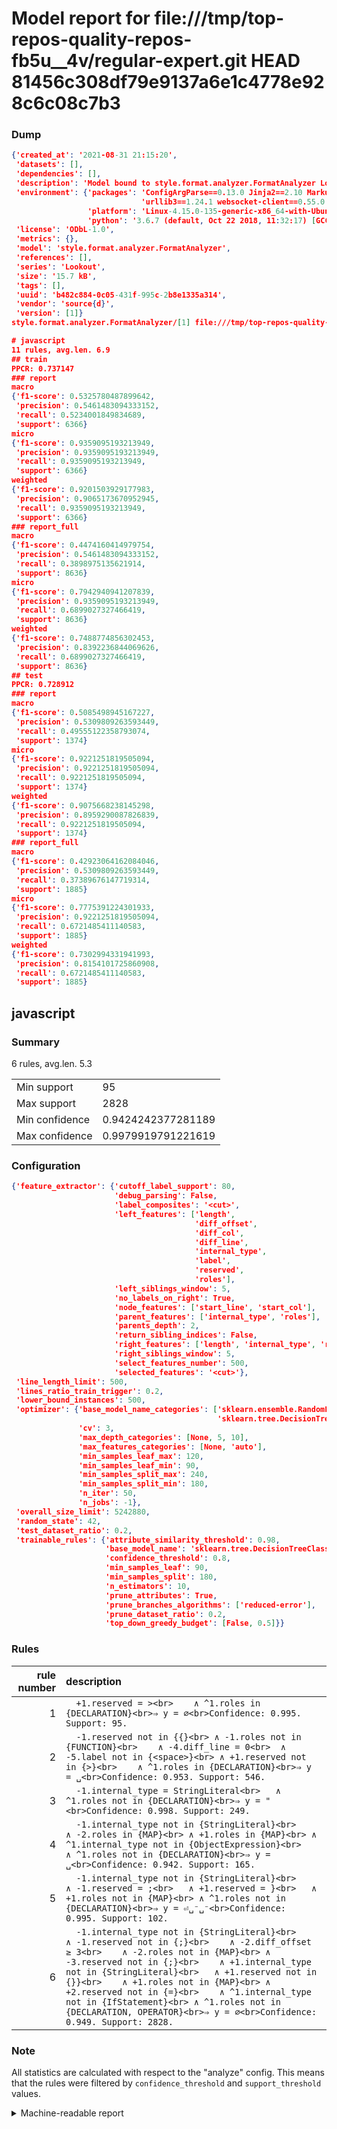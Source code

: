 # Model report for file:///tmp/top-repos-quality-repos-fb5u__4v/regular-expert.git HEAD 81456c308df79e9137a6e1c4778e928c6c08c7b3

### Dump

```json
{'created_at': '2021-08-31 21:15:20',
 'datasets': [],
 'dependencies': [],
 'description': 'Model bound to style.format.analyzer.FormatAnalyzer Lookout analyzer.',
 'environment': {'packages': 'ConfigArgParse==0.13.0 Jinja2==2.10 MarkupSafe==1.1.1 PyStemmer==1.3.0 PyYAML==5.1 Pympler==0.5 SQLAlchemy==1.2.10 SQLAlchemy-Utils==0.33.3 asdf==2.3.2 bblfsh==2.12.7 boto==2.49.0 boto3==1.9.130 botocore==1.12.130 cachetools==2.0.1 certifi==2019.3.9 chardet==3.0.4 clint==0.5.1 docker==3.7.0 docker-pycreds==0.4.0 dulwich==0.19.11 grpcio==1.19.0 grpcio-tools==1.19.0 humanfriendly==4.16.1 humanize==0.5.1 idna==2.8 jmespath==0.9.4 jsonschema==2.6.0 lookout-sdk==0.4.1 lookout-sdk-ml==0.19.0 lookout-style==0.2.0 lz4==2.1.6 modelforge==0.12.1 numpy==1.16.2 packaging==19.0 pandas==0.22.0 pip==19.0.3 protobuf==3.7.0 psycopg2-binary==2.7.5 pygtrie==2.3 pyparsing==2.3.1 python-dateutil==2.8.0 python-igraph==0.7.1.post6 pytz==2019.1 requests==2.21.0 requirements-parser==0.2.0 scikit-learn==0.20.1 scikit-optimize==0.5.2 scipy==1.2.1 semantic-version==2.6.0 setuptools==40.8.0 six==1.12.0 smart-open==1.8.1 sourced-ml==0.8.2 spdx==2.5.0 stringcase==1.2.0 tabulate==0.8.2 tqdm==4.31.1 '
                             'urllib3==1.24.1 websocket-client==0.55.0 xxhash==1.3.0',
                 'platform': 'Linux-4.15.0-135-generic-x86_64-with-Ubuntu-18.04-bionic',
                 'python': '3.6.7 (default, Oct 22 2018, 11:32:17) [GCC 8.2.0]'},
 'license': 'ODbL-1.0',
 'metrics': {},
 'model': 'style.format.analyzer.FormatAnalyzer',
 'references': [],
 'series': 'Lookout',
 'size': '15.7 kB',
 'tags': [],
 'uuid': 'b482c884-0c05-431f-995c-2b8e1335a314',
 'vendor': 'source{d}',
 'version': [1]}
style.format.analyzer.FormatAnalyzer/[1] file:///tmp/top-repos-quality-repos-fb5u__4v/regular-expert.git 81456c308df79e9137a6e1c4778e928c6c08c7b3

# javascript
11 rules, avg.len. 6.9
## train
PPCR: 0.737147
### report
macro
{'f1-score': 0.5325780487899642,
 'precision': 0.5461483094333152,
 'recall': 0.5234001849834689,
 'support': 6366}
micro
{'f1-score': 0.9359095193213949,
 'precision': 0.9359095193213949,
 'recall': 0.9359095193213949,
 'support': 6366}
weighted
{'f1-score': 0.9201503929177983,
 'precision': 0.9065173670952945,
 'recall': 0.9359095193213949,
 'support': 6366}
### report_full
macro
{'f1-score': 0.4474160414979754,
 'precision': 0.5461483094333152,
 'recall': 0.3898975135621914,
 'support': 8636}
micro
{'f1-score': 0.7942940941207839,
 'precision': 0.9359095193213949,
 'recall': 0.6899027327466419,
 'support': 8636}
weighted
{'f1-score': 0.7488774856302453,
 'precision': 0.8392236844069626,
 'recall': 0.6899027327466419,
 'support': 8636}
## test
PPCR: 0.728912
### report
macro
{'f1-score': 0.5085498945167227,
 'precision': 0.5309809263593449,
 'recall': 0.49555122358793074,
 'support': 1374}
micro
{'f1-score': 0.9221251819505094,
 'precision': 0.9221251819505094,
 'recall': 0.9221251819505094,
 'support': 1374}
weighted
{'f1-score': 0.9075668238145298,
 'precision': 0.8959290087826839,
 'recall': 0.9221251819505094,
 'support': 1374}
### report_full
macro
{'f1-score': 0.42923064162084046,
 'precision': 0.5309809263593449,
 'recall': 0.37389676147719314,
 'support': 1885}
micro
{'f1-score': 0.7775391224301933,
 'precision': 0.9221251819505094,
 'recall': 0.6721485411140583,
 'support': 1885}
weighted
{'f1-score': 0.7302994331941993,
 'precision': 0.8154101725860908,
 'recall': 0.6721485411140583,
 'support': 1885}
```

## javascript
### Summary
6 rules, avg.len. 5.3

| | |
|-|-|
|Min support|95|
|Max support|2828|
|Min confidence|0.9424242377281189|
|Max confidence|0.9979919791221619|

### Configuration

```json
{'feature_extractor': {'cutoff_label_support': 80,
                       'debug_parsing': False,
                       'label_composites': '<cut>',
                       'left_features': ['length',
                                         'diff_offset',
                                         'diff_col',
                                         'diff_line',
                                         'internal_type',
                                         'label',
                                         'reserved',
                                         'roles'],
                       'left_siblings_window': 5,
                       'no_labels_on_right': True,
                       'node_features': ['start_line', 'start_col'],
                       'parent_features': ['internal_type', 'roles'],
                       'parents_depth': 2,
                       'return_sibling_indices': False,
                       'right_features': ['length', 'internal_type', 'reserved', 'roles'],
                       'right_siblings_window': 5,
                       'select_features_number': 500,
                       'selected_features': '<cut>'},
 'line_length_limit': 500,
 'lines_ratio_train_trigger': 0.2,
 'lower_bound_instances': 500,
 'optimizer': {'base_model_name_categories': ['sklearn.ensemble.RandomForestClassifier',
                                              'sklearn.tree.DecisionTreeClassifier'],
               'cv': 3,
               'max_depth_categories': [None, 5, 10],
               'max_features_categories': [None, 'auto'],
               'min_samples_leaf_max': 120,
               'min_samples_leaf_min': 90,
               'min_samples_split_max': 240,
               'min_samples_split_min': 180,
               'n_iter': 50,
               'n_jobs': -1},
 'overall_size_limit': 5242880,
 'random_state': 42,
 'test_dataset_ratio': 0.2,
 'trainable_rules': {'attribute_similarity_threshold': 0.98,
                     'base_model_name': 'sklearn.tree.DecisionTreeClassifier',
                     'confidence_threshold': 0.8,
                     'min_samples_leaf': 90,
                     'min_samples_split': 180,
                     'n_estimators': 10,
                     'prune_attributes': True,
                     'prune_branches_algorithms': ['reduced-error'],
                     'prune_dataset_ratio': 0.2,
                     'top_down_greedy_budget': [False, 0.5]}}
```

### Rules

| rule number | description |
|----:|:-----|
| 1 | `  +1.reserved = ><br>	∧ ^1.roles in {DECLARATION}<br>⇒ y = ∅<br>Confidence: 0.995. Support: 95.` |
| 2 | `  -1.reserved not in {{}<br>	∧ -1.roles not in {FUNCTION}<br>	∧ -4.diff_line = 0<br>	∧ -5.label not in {<space>}<br>	∧ +1.reserved not in {>}<br>	∧ ^1.roles in {DECLARATION}<br>⇒ y = ␣<br>Confidence: 0.953. Support: 546.` |
| 3 | `  -1.internal_type = StringLiteral<br>	∧ ^1.roles not in {DECLARATION}<br>⇒ y = "<br>Confidence: 0.998. Support: 249.` |
| 4 | `  -1.internal_type not in {StringLiteral}<br>	∧ -2.roles in {MAP}<br>	∧ +1.roles in {MAP}<br>	∧ ^1.internal_type not in {ObjectExpression}<br>	∧ ^1.roles not in {DECLARATION}<br>⇒ y = ␣<br>Confidence: 0.942. Support: 165.` |
| 5 | `  -1.internal_type not in {StringLiteral}<br>	∧ -1.reserved = ;<br>	∧ +1.reserved = }<br>	∧ +1.roles not in {MAP}<br>	∧ ^1.roles not in {DECLARATION}<br>⇒ y = ⏎␣⁻␣⁻<br>Confidence: 0.995. Support: 102.` |
| 6 | `  -1.internal_type not in {StringLiteral}<br>	∧ -1.reserved not in {;}<br>	∧ -2.diff_offset ≥ 3<br>	∧ -2.roles not in {MAP}<br>	∧ -3.reserved not in {;}<br>	∧ +1.internal_type not in {StringLiteral}<br>	∧ +1.reserved not in {}}<br>	∧ +1.roles not in {MAP}<br>	∧ +2.reserved not in {=}<br>	∧ ^1.internal_type not in {IfStatement}<br>	∧ ^1.roles not in {DECLARATION, OPERATOR}<br>⇒ y = ∅<br>Confidence: 0.949. Support: 2828.` |

### Note
All statistics are calculated with respect to the "analyze" config. This means that the rules were filtered by
`confidence_threshold` and `support_threshold` values.

<details>
    <summary>Machine-readable report</summary>
```json
{"javascript": {"avg_rule_len": 5.333333333333333, "max_conf": 0.9979919791221619, "max_support": 2828, "min_conf": 0.9424242377281189, "min_support": 95, "num_rules": 6}}
```
</details>
